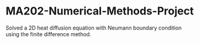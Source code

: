 # MA202-Numerical-Methods-Project
Solved a 2D heat diffusion equation with Neumann boundary condition using the finite difference method.

